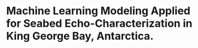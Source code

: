 # Machine Learning Modeling Applied for Seabed Echo-Characterization in King George Bay, Antarctica.
